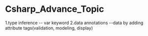 # Csharp_Advance_Topic
1.type inference -- var keyword
2.data annotations --data by adding attribute tags(validation, modeling, display)
